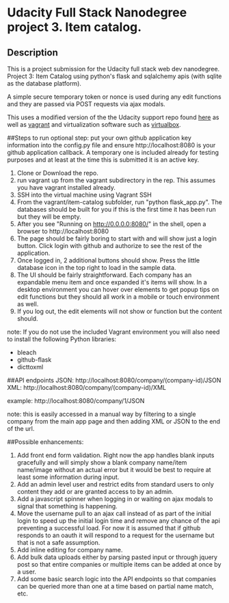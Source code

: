 # Udacity Full Stack Nanodegree project 3.  Item catalog.
## Description
This is a project submission for the Udacity full stack web dev nanodegree.  Project 3: Item Catalog using python's flask and sqlalchemy apis (with sqlite as the database platform).

A simple secure temporary token or nonce is used during any edit functions and they are passed via POST requests via ajax modals.

This uses a modified version of the the Udacity support repo found [here](http://github.com/udacity/fullstack-nanodegree-vm) as well as [vagrant](https://www.vagrantup.com/) and virtualization software such as [virtualbox](https://www.virtualbox.org/).


##Steps to run
optional step: put your own github application key information into the config.py file and ensure http://localhost:8080 is your github application callback.  A temporary one is included already for testing purposes and at least at the time this is submitted it is an active key.

1. Clone or Download the repo.
2. run vagrant up from the vagrant subdirectory in the rep.  This assumes you have vagrant installed already.
3. SSH into the virtual machine using Vagrant SSH
4. From the vagrant/item-catalog subfolder, run "python flask_app.py".  The databases should be built for you if this is the first time it has been run but they will be empty.
5. After you see "Running on http://0.0.0.0:8080/" in the shell, open a browser to http://localhost:8080
6. The page should be fairly boring to start with and will show just a login button.  Click login with github and authorize to see the rest of the application.
7. Once logged in, 2 additional buttons should show.  Press the little database icon in the top right to load in the sample data.
8. The UI should be fairly straightforward.  Each company has an expandable menu item and once expanded it's items will show.  In a desktop environment you can hover over elements to get popup tips on edit functions but they should all work in a mobile or touch environment as well.
9. If you log out, the edit elements will not show or function but the content should.

note:  If you do not use the included Vagrant environment you will also need to install the following Python libraries:

* bleach
* github-flask
* dicttoxml

##API endpoints
JSON: http://localhost:8080/company/(company-id)/JSON
XML: http://localhost:8080/company/(company-id)/XML

example: http://localhost:8080/company/1/JSON

note: this is easily accessed in a manual way by filtering to a single company from the main app page and then adding XML or JSON to the end of the url.

##Possible enhancements:

1. Add front end form validation.  Right now the app handles blank inputs gracefully and will simply show a blank company name/item name/image without an actual error but it would be best to require at least some information during input.
2. Add an admin level user and restrict edits from standard users to only content they add or are granted access to by an admin.
3. Add a javascript spinner when logging in or waiting on ajax modals to signal that something is happening.
4. Move the username pull to an ajax call instead of as part of the initial login to speed up the initial login time and remove any chance of the api preventing a successful load.  For now it is assumed that if github responds to an oauth it will respond to a request for the username but that is not a safe assumption.
5. Add inline editing for company name.
6. Add bulk data uploads either by parsing pasted input or through jquery post so that entire companies or multiple items can be added at once by a user.
7. Add some basic search logic into the API endpoints so that companies can be queried more than one at a time based on partial name match, etc.